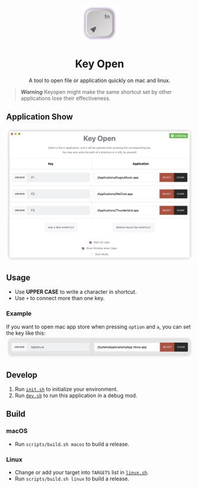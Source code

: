 <p align="center">
<a href="./src-tauri/icons/icon.svg">
<img src="./src-tauri/icons/icon.svg" width="100" height="100" alt="icon">
</a>
<h1 align="center">Key Open</h1>
<p align="center">A tool to open file or application quickly on mac and linux.</p>
</p>

> ***Warning***
> Keyopen might make the same shortcut set by other applications lose their effectiveness.

## Application Show
![show_img](./assets/show_img.png)

## Usage
* Use **UPPER CASE** to write a character in shortcut.
* Use `+` to connect more than one key.

### Example
If you want to open mac app store when pressing `option` and `a`, you can set the key like this:
![example](./assets/opt_a_example.png)

## Develop
1. Run [`init.sh`](scripts/init.sh) to initialize your environment.
2. Run [`dev.sh`](scripts/dev.sh) to run this application in a debug mod.

## Build
### macOS
* Run `scripts/build.sh macos` to build a release.

### Linux
* Change or add your target into `TARGETS` list in [`linux.sh`](scripts/linux.sh).
* Run `scripts/build.sh linux` to build a release.
